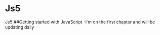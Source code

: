 # Js5
Js5 
##Getting started with JavaScript 
-I'm on the first chapter and will be updating daily 
